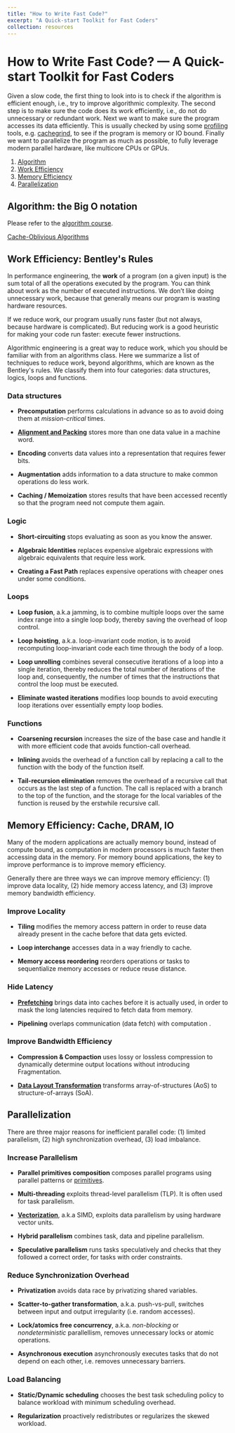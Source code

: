 ```yaml
---
title: "How to Write Fast Code?"
excerpt: "A Quick-start Toolkit for Fast Coders"
collection: resources
---
```


# How to Write Fast Code? &mdash; A Quick-start Toolkit for Fast Coders

Given a slow code, the first thing to look into is to check if the algorithm is efficient enough, i.e., try to improve algorithmic complexity.
The second step is to make sure the code does its work efficiently, i.e., do not do unnecessary or redundant work.
Next we want to make sure the program accesses its data efficiently. 
This is usually checked by using some [profiling](https://en.algorithmica.org/hpc/profiling/) tools, e.g. [cachegrind](https://valgrind.org/docs/manual/cg-manual.html), to see if the program is memory or IO bound.
Finally we want to parallelize the program as much as possible, to fully leverage modern parallel hardware, like multicore CPUs or GPUs.

1. [Algorithm](#algorithm)
2. [Work Efficiency](#work)
3. [Memory Efficiency](#memory)
4. [Parallelization](#parallelization)

  
## Algorithm: the Big O notation <a name="algorithm"></a>

Please refer to the [algorithm course](https://ocw.mit.edu/courses/6-006-introduction-to-algorithms-spring-2020/).

[Cache-Oblivious Algorithms](https://en.algorithmica.org/hpc/external-memory/oblivious/)

## Work Efficiency: Bentley's Rules <a name="work"></a>

In performance engineering, the **work** of a program (on a given input) is the sum total of all the operations executed by the program.
You can think about work as the number of executed instructions. 
We don’t like doing unnecessary work, because that generally means our program is wasting hardware resources.

If we reduce work, our program usually runs faster (but not always, because hardware is complicated). 
But reducing work is a good heuristic for making your code run faster: execute fewer instructions.

Algorithmic engineering is a great way to reduce work, which you should be familiar with from an algorithms class.
Here we summarize a list of techniques to reduce work, beyond algorithms, which are known as the Bentley's rules.
We classify them into four categories: data structures, logics, loops and functions.

### Data structures 

* **Precomputation** performs calculations in advance so as to avoid doing them at *mission-critical* times.
 
* **[Alignment and Packing](https://en.algorithmica.org/hpc/cpu-cache/alignment/)** stores more than one data value in a machine word.
  
* **Encoding** converts data values into a representation that requires fewer bits.
 
* **Augmentation** adds information to a data structure to make common operations do less work.
 
* **Caching / Memoization** stores results that have been accessed recently so that the program need not compute them again.

 
### Logic

* **Short-circuiting** stops evaluating as soon as you know the answer.

* **Algebraic Identities** replaces expensive algebraic expressions with algebraic equivalents that require less work.

* **Creating a Fast Path** replaces expensive operations with cheaper ones under some conditions. 

<!--* **Eliminating redundant computation** removes redundant computation that is unnecessary.-->

### Loops	

* **Loop fusion**, a.k.a jamming, is to combine multiple loops over the same index range into a single loop body, thereby saving the overhead of loop control.	

* **Loop hoisting**, a.k.a. loop-invariant code motion, is to avoid recomputing loop-invariant code each time through the body of a loop.

* **Loop unrolling** combines several consecutive iterations of a loop into a single iteration, thereby reduces the total number of iterations of the loop and, consequently, the number of times that the instructions that control the loop must be executed.

* **Eliminate wasted iterations** modifies loop bounds to avoid executing loop iterations over essentially empty loop bodies.

### Functions	

* **Coarsening recursion** increases the size of the base case and handle it with more efficient code that avoids function-call overhead.	

* **Inlining** avoids the overhead of a function call by replacing a call to the function with the body of the function itself.

* **Tail-recursion elimination** removes the overhead of a recursive call that occurs as the last step of a function.
  The call is replaced with a branch to the top of the function, and the storage for the local variables of the function is reused by the erstwhile recursive call.
	

## Memory Efficiency: Cache, DRAM, IO <a name="memory"></a>

Many of the modern applications are actually memory bound, instead of compute bound, as computation in modern processors is much faster then accessing data in the memory.
For memory bound applications, the key to improve performance is to improve memory efficiency.

Generally there are three ways we can improve memory efficiency: 
(1) improve data locality, 
(2) hide memory access latency,
and (3) improve memory bandwidth efficiency.

### Improve Locality

* **Tiling** modifies the memory access pattern in order to reuse data already present in the cache before that data gets evicted.

* **Loop interchange**	accesses data in a way friendly to cache.

* **Memory access reordering**	reorders operations or tasks to sequentialize memory accesses or reduce reuse distance.

### Hide Latency

* **[Prefetching](https://en.algorithmica.org/hpc/cpu-cache/prefetching/)** brings data into caches before it is actually used, in order to mask the long latencies required to fetch data from memory.				

* **Pipelining** overlaps communication (data fetch) with computation .					

### Improve Bandwidth Efficiency

* **Compression & Compaction**	uses lossy or lossless compression to dynamically determine output locations without introducing Fragmentation.					

* **[Data Layout Transformation](https://en.algorithmica.org/hpc/cpu-cache/aos-soa/)** transforms array-of-structures (AoS) to structure-of-arrays (SoA).


## Parallelization <a name="parallelization"></a>

There are three major reasons for inefficient parallel code:
(1) limited parallelism,
(2) high synchronization overhead,
(3) load imbalance.

### Increase Parallelism

* **Parallel primitives composition** composes parallel programs using parallel patterns or [primitives](https://github.com/cmuparlay/parlaylib/tree/master/examples).

* **Multi-threading** exploits thread-level parallelism (TLP). It is often used for task parallelism.

* **[Vectorization](https://en.algorithmica.org/hpc/simd/)**, a.k.a SIMD, exploits data parallelism by using hardware vector units.	

* **Hybrid parallelism** combines task, data and pipeline parallelism.

* **Speculative parallelism** runs tasks speculatively and checks that they followed a correct order, for tasks with order constraints.

### Reduce Synchronization Overhead	

* **Privatization** avoids data race by privatizing shared variables.	

* **Scatter-to-gather transformation**, a.k.a. push-vs-pull, switches between	input and output irregularity (i.e. random accesses).			

* **Lock/atomics free concurrency**, a.k.a. *non-blocking* or *nondeterministic* parallellism, removes unnecessary locks or atomic operations.				

* **Asynchronous execution** asynchronously executes tasks that do not depend on each other, i.e. removes unnecessary barriers.

### Load Balancing

* **Static/Dynamic scheduling**	chooses the best task scheduling policy to balance workload with minimum scheduling overhead.			

* **Regularization** proactively redistributes or regularizes the skewed workload.	

